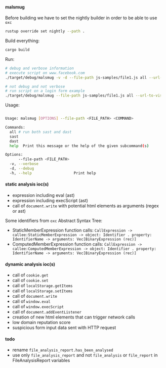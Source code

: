 #### malsmug

Before building we have to set the nightly builder in order to be able to use `oxc`
```bash
rustup override set nightly --path .
```

Build everything:
```bash
cargo build
```

Run:
```bash
# debug and verbose information
# execute script on www.facebook.com
./target/debug/malsmug -v -d --file-path js-samples/file1.js all --url-to-visit https://www.facebook.com

# not debug and not verbose
# run script on a login form example
./target/debug/malsmug --file-path js-samples/file1.js all --url-to-visit https://www.facebook.com
```

Usage:
```bash

Usage: malsmug [OPTIONS] --file-path <FILE_PATH> <COMMAND>

Commands:
  all # run both sast and dast
  sast
  dast
  help  Print this message or the help of the given subcommand(s)

Options:
      --file-path <FILE_PATH>
  -v, --verbose
  -d, --debug
  -h, --help                   Print help
```

#### static analysis ioc(s)

- expression including eval (ast)
- expression including execScript (ast)
- call of `document.write` with potential html elements as arguments (regex or ast)

Some identifiers from `oxc` Abstract Syntax Tree:
- StaticMemberExpression function calls: `CallExpression -> callee:StaticMemberExpression -> object: Identifier . property: IdentifierName -> arguments: Vec[BinaryExpression (rec)]`
- ComputedMemberExpression function calls:  `CallExpression -> callee:ComputedMemberExpression -> object: Identifier . property: IdentifierName -> arguments: Vec[BinaryExpression (rec)]`

#### dynamic analysis ioc(s)

- call of `cookie.get`
- call of `cookie.set`
- call of `localStorage.getItems`
- call of `localStorage.setItems`
- call of `document.write`
- call of `window.eval`
- call of `window.execScript`
- call of `document.addEventListener`
- creation of new html elements that can trigger network calls
- low domain reputation score
- suspicious form input data sent with HTTP request

#### todo
- rename `file_analysis_report.has_been_analysed`
- use only `file_analysis_report` and not `file_analysis` or `file_report` in FileAnalysisReport variables